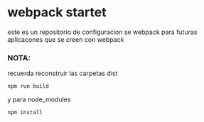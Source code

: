 # webpack startet

este es un repositorio de configuracion se webpack para futuras aplicacones que se creen con webpack

### NOTA:

recuerda reconstruir las carpetas dist
```
npm run build
```
y para node_modules

```
npm install
```

